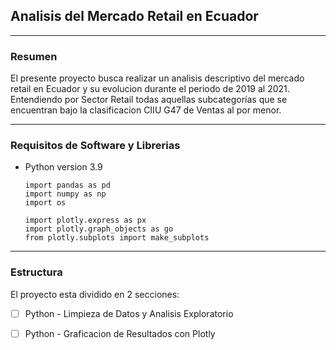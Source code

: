 ## Analisis del Mercado Retail en Ecuador

---

### Resumen
El presente proyecto busca realizar un analisis descriptivo del mercado retail en Ecuador y su evolucion durante el periodo de 2019 al 2021. Entendiendo por Sector Retail todas aquellas
subcategorías que se encuentran bajo la clasificacion CIIU G47 de Ventas al por menor.

---

### Requisitos de Software y Librerias 
  
- Python version 3.9
  ```
  import pandas as pd
  import numpy as np
  import os

  import plotly.express as px
  import plotly.graph_objects as go
  from plotly.subplots import make_subplots
  ``` 

---

### Estructura
El proyecto esta dividido en 2 secciones:
- [ ] Python   - Limpieza de Datos y Analisis Exploratorio
- [ ] Python   - Graficacion de Resultados con Plotly





